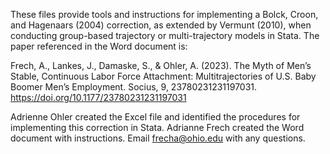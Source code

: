 These files provide tools and instructions for implementing a Bolck, Croon, and Hagenaars (2004) correction, as extended by Vermunt (2010), when 
conducting group-based trajectory or multi-trajectory models in Stata. The paper referenced in the Word document is:

Frech, A., Lankes, J., Damaske, S., & Ohler, A. (2023). The Myth of Men’s Stable, Continuous Labor Force Attachment: 
Multitrajectories of U.S. Baby Boomer Men’s Employment. Socius, 9, 23780231231197031. https://doi.org/10.1177/23780231231197031

Adrienne Ohler created the Excel file and identified the procedures for implementing this correction in Stata. Adrianne Frech created the Word document with
instructions. Email frecha@ohio.edu with any questions.



